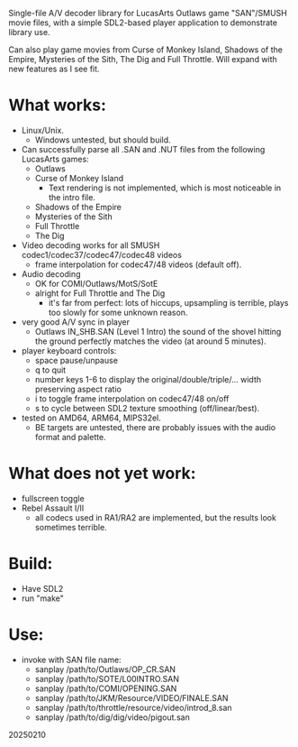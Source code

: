 Single-file A/V decoder library for LucasArts Outlaws game "SAN"/SMUSH movie files,
with a simple SDL2-based player application to demonstrate library use.

Can also play game movies from Curse of Monkey Island, Shadows of the Empire,
Mysteries of the Sith, The Dig and Full Throttle.
Will expand with new features as I see fit.

# What works:
- Linux/Unix.
  - Windows untested, but should build.
- Can successfully parse all .SAN and .NUT files from the following LucasArts games:
  - Outlaws
  - Curse of Monkey Island
    - Text rendering is not implemented, which is most noticeable in the intro file.
  - Shadows of the Empire
  - Mysteries of the Sith
  - Full Throttle
  - The Dig
- Video decoding works for all SMUSH codec1/codec37/codec47/codec48 videos
  - frame interpolation for codec47/48 videos (default off).
- Audio decoding
  - OK for COMI/Outlaws/MotS/SotE
  - alright for Full Throttle and The Dig
    - it's far from perfect: lots of hiccups, upsampling is terrible, plays too slowly for some unknown reason.
- very good A/V sync in player
  - Outlaws IN_SHB.SAN (Level 1 Intro) the sound of the shovel hitting the ground perfectly matches the video (at around 5 minutes).
- player keyboard controls:
  - space  pause/unpause
  - q  to quit
  - number keys 1-6 to display the original/double/triple/... width preserving aspect ratio
  - i  to toggle frame interpolation on codec47/48 on/off
  - s  to cycle between SDL2 texture smoothing (off/linear/best).
- tested on AMD64, ARM64, MIPS32el.
  - BE targets are untested, there are probably issues with the audio format and palette.

# What does **not** yet work:
- fullscreen toggle
- Rebel Assault I/II
  - all codecs used in RA1/RA2 are implemented, but the results look sometimes terrible.

# Build:
- Have SDL2
- run "make"

# Use:
- invoke with SAN file name:
  - sanplay /path/to/Outlaws/OP_CR.SAN
  - sanplay /path/to/SOTE/L00INTRO.SAN
  - sanplay /path/to/COMI/OPENING.SAN
  - sanplay /path/to/JKM/Resource/VIDEO/FINALE.SAN
  - sanplay /path/to/throttle/resource/video/introd_8.san
  - sanplay /path/to/dig/dig/video/pigout.san

20250210

